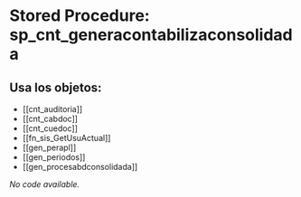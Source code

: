 # Stored Procedure: sp_cnt_generacontabilizaconsolidada

## Usa los objetos:
- [[cnt_auditoria]]
- [[cnt_cabdoc]]
- [[cnt_cuedoc]]
- [[fn_sis_GetUsuActual]]
- [[gen_perapl]]
- [[gen_periodos]]
- [[gen_procesabdconsolidada]]

*No code available.*
